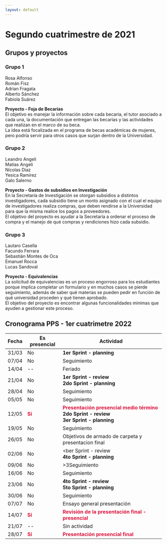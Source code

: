```yaml
---
layout: default
---
```



# Segundo cuatrimestre de 2021

## Grupos y proyectos

### Grupo 1
Rosa Alfonso  
Román Fisz  
Adrian Fragata  
Alberto Sánchez  
Fabiola Suárez  

[comment]: # "Rosa Alfonso <rosa.alfonso1993@gmail.com>"
[comment]: # "Román Fisz <r_af_95@hotmail.com>"  
[comment]: # "Adrian Fragata <fragataadrian99@gmail.com>"  
[comment]: # "Alberto Sánchez <albertoleandrosanchez@hotmail.com>"  
[comment]: # "Fabiola Suárez <fabiolaelena98@gmail.com>"  

**Proyecto - Foja de Becarias**  
El objetivo es manejar la información sobre cada becaria, el tutor asociado a cada una, la documentación que entregan las becarias y las actividades que realizan en el marco de su beca.  
La idea está focalizada en el programa de becas académicas de mujeres, pero podría servir para otros casos que surjan dentro de la Universidad.


### Grupo 2
Leandro Angeli  
Matías Angeli  
Nicolas Diaz  
Yesica Ramírez  
Galo Salerno  

[comment]: # "Leandro Angeli <leandroangeli@outlook.com.ar>"  
[comment]: # "Matías Angeli <matiasangeli@gmail.com>"  
[comment]: # "Nicolas Diaz <profesionalnicolasdiaz@gmail.com>"  
[comment]: # "Yesica Ramírez <yesica.b.ramirez@hotmail.com>"  
[comment]: # "Galo Salerno <galosalerno@gmail.com>"  

**Proyecto - Gastos de subsidios en Investigación**  
En la Secretaría de Investigación se otorgan subsidios a distintos investigadores, cada subsidio tiene un monto asignado con el cual el equipo de investigadores realiza compras, que deben rendirse a la Universidad para que la misma realice los pagos a proveedores.  
El objetivo del proyecto es ayudar a la Secretaría a ordenar el proceso de compra y el manejo de qué compras y rendiciones hizo cada subsidio.


### Grupo 3
Lautaro Casella  
Facundo Ferrara  
Sebastián Montes de Oca  
Emanuel Rocca  
Lucas Sandoval

[comment]: # "Lautaro Casella <lautaromcasella@gmail.com>"  
[comment]: # "Facundo Ferrara <facuferrara@hotmail.com>"  
[comment]: # "Sebastián Montes de Oca<seba.e.mdo@gmail.com>"  
[comment]: # "Emanuel Rocca <emanuelroc9@gmail.com>"  
[comment]: # "Lucas Sandoval <lukaz945@gmail.com>"

**Proyecto - Equivalencias**  
La solicitud de equivalencias es un proceso engorroso para los estudiantes porque implica completar un formulario y en muchos casos se pierde seguimiento, además de saber qué materias se pueden pedir en función de qué universidad proceden y qué tienen aprobado.   
El objetivo del proyecto es encontrar algunas funcionalidades mínimas que ayuden a gestionar este proceso.



## Cronograma PPS - 1er cuatrimetre 2022

| Fecha | Es presencial | Actividad |
| --- | --- | --- |
| 31/03 | No | <b>1er Sprint - planning<b> |
| 07/04 | No | Seguimiento |
| 14/04 | -- | Feriado |
| 21/04 | No | <b>1er Sprint - review<b><br/><b>2do Sprint - planning<b> |
| 28/04 | No | Seguimiento |
| 05/05 | No | Seguimiento |
| 12/05 | <span style="font-weight: bold; color: crimson">Sí</span> | <span style="font-weight: bold; color: crimson">Presentación presencial medio término</span><br/><b>2do Sprint - review<b><br/><b>3er Sprint - planning<b> |
| 19/05 | No | Seguimiento |
| 26/05 | No | Objetivos de armado de carpeta y presentacion final |
| 02/06 | No | <ber Sprint - review<b><br/><b>4to Sprint - planning<b> |
| 09/06 | No | >3Seguimiento |
| 16/06 | No | Seguimiento |
| 23/06 | No | <b>4to Sprint - review<b><br/><b>5to Sprint - planning<b> |
| 30/06 | No | Seguimiento |
| 07/07 | No | Ensayo general presentación |
| 14/07 | <span style="font-weight: bold; color: crimson">Sí</span> | <span style="font-weight: bold; color: crimson">Revisión de la presentación final - presencial</span> |
| 21/07 | -- | Sin actividad |
| 28/07 | <span style="font-weight: bold; color: crimson">Sí</span> | <span style="font-weight: bold; color: crimson">Presentación presencial final</span> |
